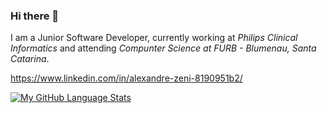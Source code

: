 ### Hi there 👋

<!--
**zenialexandre/zenialexandre** is a ✨ _special_ ✨ repository because its `README.md` (this file) appears on your GitHub profile.

Here are some ideas to get you started:

- 🔭 I’m currently working on ...
- 🌱 I’m currently learning ...
- 👯 I’m looking to collaborate on ...
- 🤔 I’m looking for help with ...
- 💬 Ask me about ...
- 📫 How to reach me: ...
- 😄 Pronouns: ...
- ⚡ Fun fact: ...
-->

I am a Junior Software Developer, currently working at <i>Philips Clinical Informatics</i> and attending <i>Compunter Science at FURB - Blumenau, Santa Catarina</i>.

https://www.linkedin.com/in/alexandre-zeni-8190951b2/

[![My GitHub Language Stats](https://github-readme-stats.vercel.app/api/top-langs/?username=jasongaylord&langs_count=5&theme=tokyonight)]()

